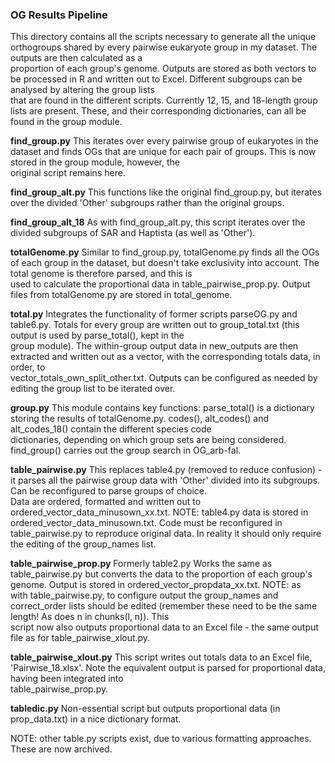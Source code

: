 ### OG Results Pipeline

This directory contains all the scripts necessary to generate all the unique orthogroups shared by every pairwise eukaryote group in my dataset. The outputs are then calculated as a  
proportion of each group's genome. Outputs are stored as both vectors to be processed in R and written out to Excel. Different subgroups can be analysed by altering the group lists  
that are found in the different scripts. Currently 12, 15, and 18-length group lists are present. These, and their corresponding dictionaries, can all be found in the group module.

**find_group.py**
This iterates over every pairwise group of eukaryotes in the dataset and finds OGs that are unique for each pair of groups. This is now stored in the group module, however, the  
original script remains here.

**find_group_alt.py**
This functions like the original find_group.py, but iterates over the divided 'Other' subgroups rather than the original groups.

**find_group_alt_18**
As with find_group_alt.py, this script iterates over the divided subgroups of SAR and Haptista (as well as 'Other').

**totalGenome.py**
Similar to find_group.py, totalGenome.py finds all the OGs of each group in the dataset, but doesn't take exclusivity into account. The total genome is therefore parsed, and this is  
used to calculate the proportional data in table_pairwise_prop.py. Output files from totalGenome.py are stored in total_genome.

**total.py**
Integrates the functionality of former scripts parseOG.py and table6.py. Totals for every group are written out to group_total.txt (this output is used by parse_total(), kept in the  
group module). The within-group output data in new_outputs are then extracted and written out as a vector, with the corresponding totals data, in order, to  
vector_totals_own_split_other.txt. Outputs can be configured as needed by editing the group list to be iterated over.

**group.py**
This module contains key functions: parse_total() is a dictionary storing the results of totalGenome.py. codes(), alt_codes() and alt_codes_18() contain the different species code  
dictionaries, depending on which group sets are being considered. find_group() carries out the group search in OG_arb-fal.

**table_pairwise.py**
This replaces table4.py (removed to reduce confusion) - it parses all the pairwise group data with 'Other' divided into its subgroups. Can be reconfigured to parse groups of choice.  
Data are ordered, formatted and written out to ordered_vector_data_minusown_xx.txt. NOTE: table4.py data is stored in ordered_vector_data_minusown.txt. Code must be reconfigured in  
table_pairwise.py to reproduce original data. In reality it should only require the editing of the group_names list. 

**table_pairwise_prop.py**
Formerly table2.py Works the same as table_pairwise.py but converts the data to the proportion of each group's genome. Output is stored in ordered_vector_propdata_xx.txt. NOTE: as  
with table_pairwise.py, to configure output the group_names and correct_order lists should be edited (remember these need to be the same length! As does n in chunks(l, n)). This  
script now also outputs proportional data to an Excel file - the same output file as for table_pairwise_xlout.py. 

**table_pairwise_xlout.py**
This script writes out totals data to an Excel file, 'Pairwise_18.xlsx'. Note the equivalent output is parsed for proportional data, having been integrated into  
table_pairwise_prop.py. 

**tabledic.py**
Non-essential script but outputs proportional data (in prop_data.txt) in a nice dictionary format.

NOTE: other table.py scripts exist, due to various formatting approaches. These are now archived.
